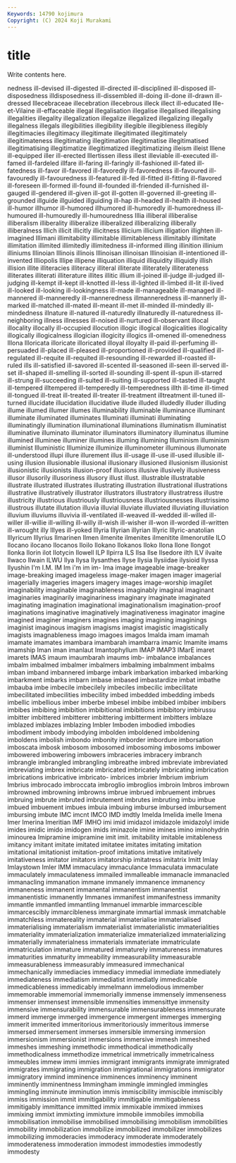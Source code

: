 ```yaml
---
Keywords: 14790 kojimura
Copyright: (C) 2024 Koji Murakami
---
```


# title

Write contents here.



nedness ill-devised ill-digested ill-directed ill-disciplined ill-disposed ill-disposedness illdisposedness ill-dissembled
ill-doing ill-done ill-drawn ill-dressed Illecebraceae illecebration illecebrous illeck illect ill-educated
Ille-et-Vilaine ill-effaceable illegal illegalisation illegalise illegalised illegalising illegalities illegality illegalization
illegalize illegalized illegalizing illegally illegalness illegals illegibilities illegibility illegible illegibleness
illegibly illegitimacies illegitimacy illegitimate illegitimated illegitimately illegitimateness illegitimating illegitimation illegitimatise
illegitimatised illegitimatising illegitimatize illegitimatized illegitimatizing illeism illeist Illene ill-equipped iller
ill-erected Illertissen illess illest illeviable ill-executed ill-famed ill-fardeled illfare ill-faring
ill-faringly ill-fashioned ill-fated ill-fatedness ill-favor ill-favored ill-favoredly ill-favoredness ill-favoured ill-favouredly
ill-favouredness ill-featured ill-fed ill-fitted ill-fitting ill-flavored ill-foreseen ill-formed ill-found ill-founded
ill-friended ill-furnished ill-gauged ill-gendered ill-given ill-got ill-gotten ill-governed ill-greeting ill-grounded
illguide illguided illguiding ill-hap ill-headed ill-health ill-housed ill-humor illhumor ill-humored
illhumored ill-humoredly ill-humoredness ill-humoured ill-humouredly ill-humouredness Illia illiberal illiberalise illiberalism
illiberality illiberalize illiberalized illiberalizing illiberally illiberalness Illich illicit illicitly illicitness
Illicium illicium illigation illighten ill-imagined Illimani illimitability illimitable illimitableness illimitably
illimitate illimitation illimited illimitedly illimitedness ill-informed illing illinition illinium illiniums
Illinoian Illinois illinois Illinoisan illinoisan Illinoisian ill-intentioned ill-invented Illiopolis Illipe
illipene illiquation illiquid illiquidity illiquidly illish illision illite illiteracies illiteracy
illiteral illiterate illiterately illiterateness illiterates illiterati illiterature illites illitic illium
ill-joined ill-judge ill-judged ill-judging ill-kempt ill-kept ill-knotted ill-less ill-lighted ill-limbed
ill-lit ill-lived ill-looked ill-looking ill-lookingness ill-made ill-manageable ill-managed ill-mannered ill-manneredly
ill-manneredness illmanneredness ill-mannerly ill-marked ill-matched ill-mated ill-meant ill-met ill-minded ill-mindedly
ill-mindedness illnature ill-natured ill-naturedly illnaturedly ill-naturedness ill-neighboring illness illnesses ill-noised
ill-nurtured ill-observant illocal illocality illocally ill-occupied illocution illogic illogical illogicalities
illogicality illogically illogicalness illogician illogicity illogics ill-omened ill-omenedness Illona Illoricata
illoricate illoricated illoyal illoyalty ill-paid ill-perfuming ill-persuaded ill-placed ill-pleased ill-proportioned
ill-provided ill-qualified ill-regulated ill-requite ill-requited ill-resounding ill-rewarded ill-roasted ill-ruled ills
ill-satisfied ill-savored ill-scented ill-seasoned ill-seen ill-served ill-set ill-shaped ill-smelling ill-sorted
ill-sounding ill-spent ill-spun ill-starred ill-strung ill-succeeding ill-suited ill-suiting ill-supported ill-tasted
ill-taught ill-tempered illtempered ill-temperedly ill-temperedness illth ill-time ill-timed ill-tongued ill-treat
ill-treated ill-treater ill-treatment illtreatment ill-tuned ill-turned illucidate illucidation illucidative illude
illuded illudedly illuder illuding illume illumed illumer illumes illuminability illuminable
illuminance illuminant illuminate illuminated illuminates Illuminati illuminati illuminating illuminatingly illumination
illuminational illuminations illuminatism illuminatist illuminative illuminato illuminator illuminators illuminatory illuminatus
illumine illumined illuminee illuminer illumines illuming illumining Illuminism illuminism illuminist
Illuministic Illuminize illuminize illuminometer illuminous illumonate ill-understood illupi illure illurement
illus ill-usage ill-use ill-used illusible ill-using illusion illusionable illusional illusionary
illusioned illusionism illusionist illusionistic illusionists illusion-proof illusions illusive illusively illusiveness
illusor illusorily illusoriness illusory illust illust. illustrable illustratable illustrate illustrated
illustrates illustrating illustration illustrational illustrations illustrative illustratively illustrator illustrators illustratory
illustratress illustre illustricity illustrious illustriously illustriousness illustriousnesses illustrissimo illustrous illutate
illutation illuvia illuvial illuviate illuviated illuviating illuviation illuvium illuviums illuvivia
ill-ventilated ill-weaved ill-wedded ill-willed ill-willer ill-willie ill-willing ill-willy ill-wish ill-wisher
ill-won ill-worded ill-written ill-wrought illy Illyes ill-yoked Illyria Illyrian illyrian
Illyric Illyric-anatolian Illyricum Illyrius Ilmarinen Ilmen ilmenite ilmenites ilmenitite ilmenorutile
ILO Ilocano ilocano Ilocanos Iloilo Ilokano Ilokanos Iloko Ilona Ilone
Ilongot Ilonka Ilorin ilot Ilotycin Ilowell ILP Ilpirra ILS Ilsa
Ilse Ilsedore ilth ILV ilvaite Ilwaco Ilwain ILWU Ilya Ilysa
Ilysanthes Ilyse Ilysia Ilysiidae ilysioid Ilyssa Ilyushin I'm I.M. IM
Im i'm im im- Ima image imageable image-breaker image-breaking imaged
imageless image-maker imagen imager imagerial imagerially imageries imagers imagery images
image-worship imagilet imaginability imaginable imaginableness imaginably imaginal imaginant imaginaries imaginarily
imaginariness imaginary imaginate imaginated imaginating imagination imaginational imaginationalism imagination-proof imaginations
imaginative imaginatively imaginativeness imaginator imagine imagined imaginer imaginers imagines imaging
imagining imaginings imaginist imaginous imagism imagisms imagist imagistic imagistically imagists
imagnableness imago imagoes imagos Imalda imam imamah imamate imamates imambara
imambarah imambarra imamic Imamite imams imamship Iman iman imanlaut Imantophyllum
IMAP IMAP3 IMarE imaret imarets IMAS imaum imaumbarah imaums imb-
imbalance imbalances imbalm imbalmed imbalmer imbalmers imbalming imbalmment imbalms imban
imband imbannered imbarge imbark imbarkation imbarked imbarking imbarkment imbarks imbarn
imbase imbased imbastardize imbat imbathe imbauba imbe imbecile imbecilely imbeciles
imbecilic imbecilitate imbecilitated imbecilities imbecility imbed imbedded imbedding imbeds imbellic
imbellious imber imberbe imbesel imbibe imbibed imbiber imbibers imbibes imbibing
imbibition imbibitional imbibitions imbibitory imbirussu imbitter imbittered imbitterer imbittering imbitterment
imbitters imblaze imblazed imblazes imblazing Imbler Imboden imbodied imbodies imbodiment
imbody imbodying imbolden imboldened imboldening imboldens imbolish imbondo imbonity imborder
imbordure imborsation imboscata imbosk imbosom imbosomed imbosoming imbosoms imbower imbowered
imbowering imbowers imbraceries imbracery imbranch imbrangle imbrangled imbrangling imbreathe imbred
imbreviate imbreviated imbreviating imbrex imbricate imbricated imbricately imbricating imbrication imbrications
imbricative imbricato- imbrices imbrier Imbrium imbrium Imbrius imbrocado imbroccata imbroglio
imbroglios imbroin Imbros imbrown imbrowned imbrowning imbrowns imbrue imbrued imbruement
imbrues imbruing imbrute imbruted imbrutement imbrutes imbruting imbu imbue imbued
imbuement imbues imbuia imbuing imburse imbursed imbursement imbursing imbute IMC
imcnt IMCO IMD imdtly Imelda Imelida imelle Imena Imer Imerina
Imeritian IMF IMHO imi imid imidazol imidazole imidazolyl imide imides
imidic imido imidogen imids iminazole imine imines imino iminohydrin iminourea
Imipramine imipramine imit imit. imitability imitable imitableness imitancy imitant imitate
imitated imitatee imitates imitating imitation imitational imitationist imitation-proof imitations imitative
imitatively imitativeness imitator imitators imitatorship imitatress imitatrix Imitt Imlay Imlaystown
Imler IMM immaculacy immaculance Immaculata immaculate immaculately immaculateness immailed immalleable
immanacle immanacled immanacling immanation immane immanely immanence immanency immaneness immanent
immanental immanentism immanentist immanentistic immanently Immanes immanifest immanifestness immanity immantle
immantled immantling Immanuel immarble immarcescible immarcescibly immarcibleness immarginate immartial immask
immatchable immatchless immatereality immaterial immaterialise immaterialised immaterialising immaterialism immaterialist immaterialistic
immaterialities immateriality immaterialization immaterialize immaterialized immaterializing immaterially immaterialness immaterials immateriate
immatriculate immatriculation immature immatured immaturely immatureness immatures immaturities immaturity immeability
immeasurability immeasurable immeasurableness immeasurably immeasured immechanical immechanically immediacies immediacy immedial
immediate immediately immediateness immediatism immediatist immediatly immedicable immedicableness immedicably immelmann
immelodious immember immemorable immemorial immemorially immense immensely immenseness immenser immensest
immensible immensities immensittye immensity immensive immensurability immensurable immensurableness immensurate immerd
immerge immerged immergence immergent immerges immerging immerit immerited immeritorious immeritoriously
immeritous immerse immersed immersement immerses immersible immersing immersion immersionism immersionist
immersions immersive immesh immeshed immeshes immeshing immethodic immethodical immethodically immethodicalness
immethodize immetrical immetrically immetricalness immeubles immew immi immies immigrant immigrants
immigrate immigrated immigrates immigrating immigration immigrational immigrations immigrator immigratory immind
imminence imminences imminency imminent imminently imminentness Immingham immingle immingled immingles
immingling imminute imminution immis immiscibility immiscible immiscibly immiss immission immit
immitigability immitigable immitigableness immitigably immittance immitted immix immixable immixed immixes
immixing immixt immixting immixture immobile immobiles immobilia immobilisation immobilise immobilised
immobilising immobilism immobilities immobility immobilization immobilize immobilized immobilizer immobilizes immobilizing
immoderacies immoderacy immoderate immoderately immoderateness immoderation immodest immodesties immodestly immodesty
